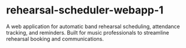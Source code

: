 # rehearsal-scheduler-webapp-1
A web application for automatic band rehearsal scheduling, attendance tracking, and reminders. Built for music professionals to streamline rehearsal booking and communications.
